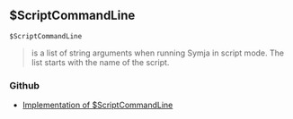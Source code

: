 ## $ScriptCommandLine

```
$ScriptCommandLine
```

> is a list of string arguments when running Symja in script mode. The list starts with the name of the script.

### Github

* [Implementation of $ScriptCommandLine](https://github.com/axkr/symja_android_library/blob/master/symja_android_library/matheclipse-core/src/main/java/org/matheclipse/core/builtin/ConstantDefinitions.java#L497) 
